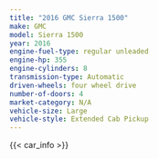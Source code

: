```yaml
---
title: "2016 GMC Sierra 1500"
make: GMC
model: Sierra 1500
year: 2016
engine-fuel-type: regular unleaded
engine-hp: 355
engine-cylinders: 8
transmission-type: Automatic
driven-wheels: four wheel drive
number-of-doors: 4
market-category: N/A
vehicle-size: Large
vehicle-style: Extended Cab Pickup
---
```


{{< car_info >}}
